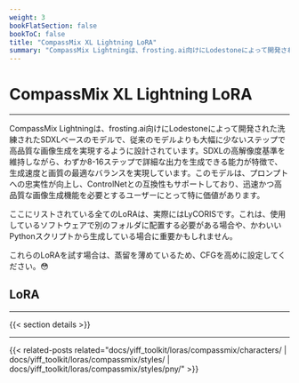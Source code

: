 ```yaml
---
weight: 3
bookFlatSection: false
bookToC: false
title: "CompassMix XL Lightning LoRA"
summary: "CompassMix Lightningは、frosting.ai向けにLodestoneによって開発された洗練されたSDXLベースのモデルで、従来のモデルよりも大幅に少ないステップで高品質な画像生成を実現するように設計されています。SDXLの高解像度基準を維持しながら、わずか8-16ステップで詳細な出力を生成できる能力が特徴で、生成速度と画質の最適なバランスを実現しています。このモデルは、プロンプトへの忠実性が向上し、ControlNetとの互換性もサポートしており、迅速かつ高品質な画像生成機能を必要とするユーザーにとって特に価値があります。このリストには、このモデル用にリリースした全てのLoRAが含まれています。"
---
```


<!--markdownlint-disable MD025 -->

# CompassMix XL Lightning LoRA

---

CompassMix Lightningは、frosting.ai向けにLodestoneによって開発された洗練されたSDXLベースのモデルで、従来のモデルよりも大幅に少ないステップで高品質な画像生成を実現するように設計されています。SDXLの高解像度基準を維持しながら、わずか8-16ステップで詳細な出力を生成できる能力が特徴で、生成速度と画質の最適なバランスを実現しています。このモデルは、プロンプトへの忠実性が向上し、ControlNetとの互換性もサポートしており、迅速かつ高品質な画像生成機能を必要とするユーザーにとって特に価値があります。

ここにリストされている全てのLoRAは、実際にはLyCORISです。これは、使用しているソフトウェアで別のフォルダに配置する必要がある場合や、かわいいPythonスクリプトから生成している場合に重要かもしれません。

これらのLoRAを試す場合は、蒸留を薄めているため、CFGを高めに設定してください。😳

## LoRA

---

{{< section details >}}

---

<!--
HUGO_SEARCH_EXCLUDE_START
-->
{{< related-posts related="docs/yiff_toolkit/loras/compassmix/characters/ | docs/yiff_toolkit/loras/compassmix/styles/ | docs/yiff_toolkit/loras/compassmix/styles/pny/" >}}
<!--
HUGO_SEARCH_EXCLUDE_END
-->
